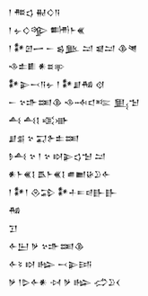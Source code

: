 <div class='block'>
<div class='line'>𒁹 𒍣𒌓 𒉅𒄭𒀀</div>
<div class='line'>𒁹 𒉡𒄭𒄊 𒌦𒈨𒌍</div>
<div class='line'>𒁹 𒀯𒇻𒅂 𒀸 𒌗𒆥 𒁺 𒇯𒁺 𒆠𒇴</div>
<div class='line'>𒈾𒉺𒀾 𒀭𒊺𒉀</div>
<div class='line'>𒀯𒉌𒁁𒀀𒉡 𒁹 𒀯𒋗𒄀 𒋼</div>
<div class='line'>𒀸 𒆳𒈥𒌅𒆠 𒈾𒁄𒃰𒌈 𒅅𒈠</div>
<div class='line'>𒋀 𒋀𒋙 𒄤𒀝</div>
<div class='line'>𒋗𒉪 𒆳 𒍑𒉿𒉺𒌅</div>
<div class='line'>𒊩𒋀 𒆳 𒁹 𒆳 𒊭𒉌𒌓𒈠 𒁺</div>
<div class='line'>𒀭𒈨𒌍𒋙 𒋺𒈨𒌍𒋙 𒌑𒆤𒄩𒊒𒅆</div>
<div class='line'>𒁹 𒀯𒁹 𒊮𒁉 𒀯𒈦𒋰𒁀𒃲𒃲</div>
<div class='line'>𒄀</div>
<div class='line'>𒋛</div>
<div class='line'>𒅆𒌨 𒃻 𒆳𒈥𒌅𒆠</div>
<div class='line'>𒅆𒂟 𒊭 𒈗 𒁁𒉌𒅀</div>
<div class='line'>𒃻 𒁹𒌇𒅆𒀭 𒀴 𒃻 𒈗 𒈤𒊒𒌋</div>
</div>